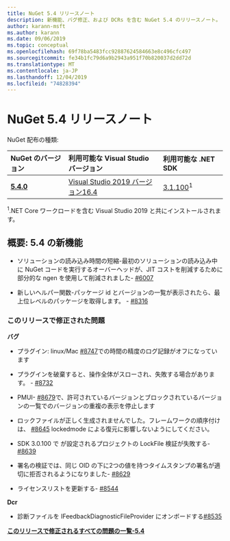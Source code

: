 ```yaml
---
title: NuGet 5.4 リリースノート
description: 新機能、バグ修正、および DCRs を含む NuGet 5.4 のリリースノート。
author: karann-msft
ms.author: karann
ms.date: 09/06/2019
ms.topic: conceptual
ms.openlocfilehash: 69f78ba5483fcc92887624584663e8c496cfc497
ms.sourcegitcommit: fe34b1fc79d6a9b2943a951f70b820037d2dd72d
ms.translationtype: MT
ms.contentlocale: ja-JP
ms.lasthandoff: 12/04/2019
ms.locfileid: "74828394"
---
```

# <a name="nuget-54-release-notes"></a>NuGet 5.4 リリースノート

NuGet 配布の種類:

| NuGet のバージョン | 利用可能な Visual Studio バージョン| 利用可能な .NET SDK|
|:---|:---|:---|
| [**5.4.0**](https://nuget.org/downloads) | [Visual Studio 2019 バージョン16.4](https://visualstudio.microsoft.com/downloads/) | [3.1.100](https://dotnet.microsoft.com/download/dotnet-core/3.1)<sup>1</sup> |

<sup>1</sup>.NET Core ワークロードを含む Visual Studio 2019 と共にインストールされます。

## <a name="summary-whats-new-in-54"></a>概要: 5.4 の新機能

* ソリューションの読み込み時間の短縮-最初のソリューションの読み込み中に NuGet コードを実行するオーバーヘッドが、JIT コストを削減するために部分的な ngen を使用して削減されました- [#6007](https://github.com/NuGet/Home/issues/6007)

* 新しいヘルパー関数-パッケージ id とバージョンの一覧が表示されたら、最上位レベルのパッケージを取得します。 - [#8316](https://github.com/NuGet/Home/issues/8316)

### <a name="issues-fixed-in-this-release"></a>このリリースで修正された問題

**バグ**

* プラグイン: linux/Mac [#8747](https://github.com/NuGet/Home/issues/8747)での時間の精度のログ記録がオフになっています

* プラグインを破棄すると、操作全体がスローされ、失敗する場合があります。 - [#8732](https://github.com/NuGet/Home/issues/8732)

* PMUI- [#8679](https://github.com/NuGet/Home/issues/8679)で、許可されているバージョンとブロックされているバージョンの一覧でのバージョンの重複の表示を停止します

* ロックファイルが正しく生成されませんでした。フレームワークの順序付けは、 [#8645](https://github.com/NuGet/Home/issues/8645) lockedmode による復元に影響しないようにしてください。

* SDK 3.0.100 で <RuntimeIdentifiers> が設定されるプロジェクトの LockFile 検証が失敗する- [#8639](https://github.com/NuGet/Home/issues/8639)

* 署名の検証では、同じ OID の下に2つの値を持つタイムスタンプの署名が適切に拒否されるようになりました- [#8629](https://github.com/NuGet/Home/issues/8629)

* ライセンスリストを更新する- [#8544](https://github.com/NuGet/Home/issues/8544)

**Dcr**

* 診断ファイルを IFeedbackDiagnosticFileProvider にオンボードする[#8535](https://github.com/NuGet/Home/issues/8535)

**[このリリースで修正されるすべての問題の一覧-5.4](https://github.com/nuget/home/issues?q=is%3Aissue+is%3Aclosed+milestone%3A%225.4")**
